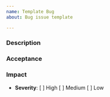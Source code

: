 ```yaml
---
name: Template Bug
about: Bug issue template

---
```


### Description


### Acceptance


### Impact

* **Severity**: [ ] High [ ] Medium  [ ] Low



